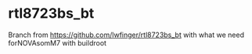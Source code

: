 # rtl8723bs_bt
Branch from https://github.com/lwfinger/rtl8723bs_bt with what we need forNOVAsomM7 with buildroot

